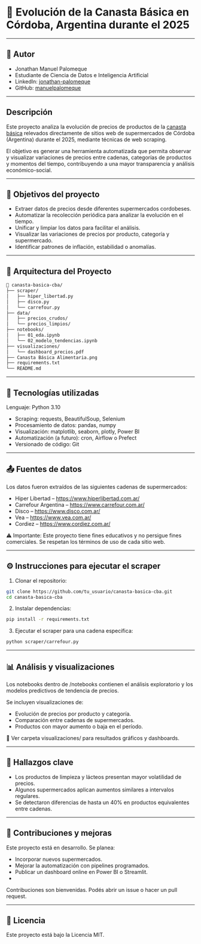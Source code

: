 # 🛒 Evolución de la Canasta Básica en Córdoba, Argentina durante el 2025
---

## 🧑 Autor
* Jonathan Manuel Palomeque
* Estudiante de Ciencia de Datos e Inteligencia Artificial
* LinkedIn: [jonathan-palomeque](https://www.linkedin.com/in/jonathan-palomeque/)
* GitHub: [manuelpalomeque](https://github.com/manuelpalomeque)
---

## Descripción

Este proyecto analiza la evolución de precios de productos de la [canasta básica](https://www.indec.gob.ar/ftp/cuadros/sociedad/preguntas_frecuentes_cba_cbt.pdf) relevados directamente de sitios web de supermercados de Córdoba (Argentina) durante el 2025, mediante técnicas de web scraping.

El objetivo es generar una herramienta automatizada que permita observar y visualizar variaciones de precios entre cadenas, categorías de productos y momentos del tiempo, contribuyendo a una mayor transparencia y análisis económico-social.

---

## 📌 Objetivos del proyecto

- Extraer datos de precios desde diferentes supermercados cordobeses.
- Automatizar la recolección periódica para analizar la evolución en el tiempo.
- Unificar y limpiar los datos para facilitar el análisis.
- Visualizar las variaciones de precios por producto, categoría y supermercado.
- Identificar patrones de inflación, estabilidad o anomalías.

---

## 🧱 Arquitectura del Proyecto

```bash
📁 canasta-basica-cba/
├── scraper/
│   ├── hiper_libertad.py
│   ├── disco.py
│   └── carrefour.py
├── data/
│   ├── precios_crudos/
│   └── precios_limpios/
├── notebooks/
│   ├── 01_eda.ipynb
│   └── 02_modelo_tendencias.ipynb
├── visualizaciones/
│   └── dashboard_precios.pdf
├── Canasta Básica Alimentaria.png
├── requirements.txt
└── README.md
```

---

## 🧰 Tecnologías utilizadas
Lenguaje: Python 3.10

* Scraping: requests, BeautifulSoup, Selenium
* Procesamiento de datos: pandas, numpy
* Visualización: matplotlib, seaborn, plotly, Power BI
* Automatización (a futuro): cron, Airflow o Prefect
* Versionado de código: Git

---

## 📤 Fuentes de datos
Los datos fueron extraídos de las siguientes cadenas de supermercados:

* Hiper Libertad – https://www.hiperlibertad.com.ar/
* Carrefour Argentina – https://www.carrefour.com.ar/
* Disco – https://www.disco.com.ar/
* Vea – https://www.vea.com.ar/
* Cordiez – https://www.cordiez.com.ar/

⚠️ Importante: Este proyecto tiene fines educativos y no persigue fines comerciales. Se respetan los términos de uso de cada sitio web.

---

## ⚙️ Instrucciones para ejecutar el scraper
1. Clonar el repositorio:

``` bash
git clone https://github.com/tu_usuario/canasta-basica-cba.git
cd canasta-basica-cba
```
2. Instalar dependencias:

``` bash
pip install -r requirements.txt
```
3. Ejecutar el scraper para una cadena específica:

``` bash
python scraper/carrefour.py
```

---

## 📊 Análisis y visualizaciones
Los notebooks dentro de /notebooks contienen el análisis exploratorio y los modelos predictivos de tendencia de precios.

Se incluyen visualizaciones de:

* Evolución de precios por producto y categoría.
* Comparación entre cadenas de supermercados.
* Productos con mayor aumento o baja en el período.

📁 Ver carpeta visualizaciones/ para resultados gráficos y dashboards.

---

## 🧠 Hallazgos clave
* Los productos de limpieza y lácteos presentan mayor volatilidad de precios.
* Algunos supermercados aplican aumentos similares a intervalos regulares.
* Se detectaron diferencias de hasta un 40% en productos equivalentes entre cadenas.

---

## 📝 Contribuciones y mejoras
Este proyecto está en desarrollo. Se planea:

* Incorporar nuevos supermercados.
* Mejorar la automatización con pipelines programados.
* Publicar un dashboard online en Power BI o Streamlit.
* 
Contribuciones son bienvenidas. Podés abrir un issue o hacer un pull request.

---

## 📄 Licencia
Este proyecto está bajo la Licencia MIT.
